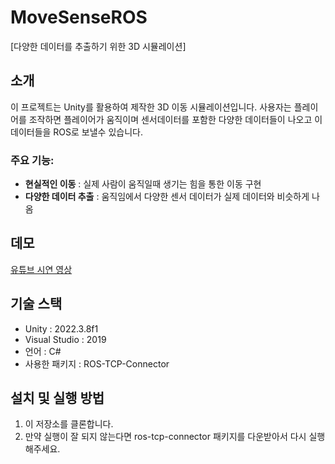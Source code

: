 # MoveSenseROS
[다양한 데이터를 추출하기 위한 3D 시뮬레이션]

## 소개
이 프로젝트는 Unity를 활용하여 제작한 3D 이동 시뮬레이션입니다. 사용자는 플레이어를 조작하면 플레이어가 움직이며 센서데이터를 포함한 다양한 데이터들이 나오고 이 데이터들을 ROS로 보낼수 있습니다. 

### 주요 기능:
 - **현실적인 이동** : 실제 사람이 움직일때 생기는 힘을 통한 이동 구현
 - **다양한 데이터 추출** : 움직임에서 다양한 센서 데이터가 실제 데이터와 비슷하게 나옴

## 데모
[유튜브 시연 영상](https://youtu.be/HDBg6wjON4Y)

## 기술 스택
 - Unity : 2022.3.8f1
 - Visual Studio : 2019
 - 언어 : C#
 - 사용한 패키지 : ROS-TCP-Connector

## 설치 및 실행 방법
1. 이 저장소를 클론합니다.
2. 만약 실행이 잘 되지 않는다면  ros-tcp-connector 패키지를 다운받아서 다시 실행해주세요.
